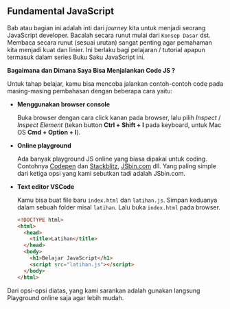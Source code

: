 ## Fundamental JavaScript

Bab atau bagian ini adalah inti dari _journey_ kita untuk menjadi seorang JavaScript developer. Bacalah secara runut mulai dari ```Konsep Dasar``` dst. Membaca secara runut (sesuai urutan) sangat penting agar pemahaman kita menjadi kuat dan linier. Ini berlaku bagi pelajaran / tutorial apapun termasuk dalam series Buku Saku JavaScript ini.

**Bagaimana dan Dimana Saya Bisa Menjalankan Code JS ?**

Untuk tahap belajar, kamu bisa mencoba jalankan contoh-contoh code pada masing-masing pembahasan dengan beberapa cara yaitu:

- **Menggunakan browser console** 

  Buka browser dengan cara click kanan pada browser, lalu pilih _Inspect_ / _Inspect Element_ (tekan button **Ctrl + Shift + I** pada keyboard, untuk Mac OS **Cmd + Option + I**).

- **Online playground**

  Ada banyak playground JS online yang biasa dipakai untuk coding. Contohnya [Codepen](https://codepen.io/) dan [Stackblitz](https://stackblitz.com/), [JSbin.com](https://jsbin.com/) dll. Yang paling simple dari ketiga opsi yang kami sebutkan tadi adalah JSbin.com.

- **Text editor VSCode**

  Kamu bisa buat file baru ```index.html``` dan ```latihan.js```. Simpan keduanya dalam sebuah folder misal ```latihan```. Lalu buka ```index.html``` pada browser. 

  ```html
  <!DOCTYPE html>
  <html>
    <head>
      <title>Latihan</title>
    </head>
    <body>
      <h1>Belajar JavaScript</h1>
      <script src="latihan.js"></script>
    </body>
  </html>
  ```

Dari opsi-opsi diatas, yang kami sarankan adalah gunakan langsung Playground online saja agar lebih mudah.
